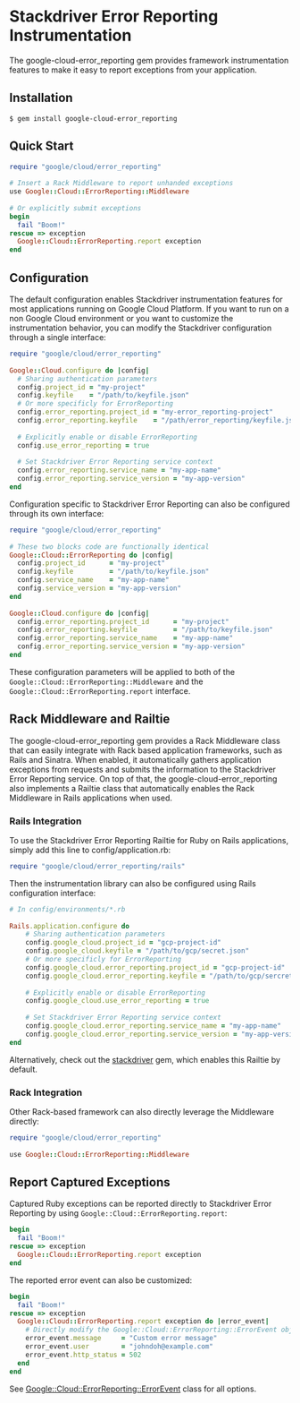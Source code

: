 # Stackdriver Error Reporting Instrumentation

The google-cloud-error_reporting gem provides framework instrumentation features
to make it easy to report exceptions from your application.

## Installation

```
$ gem install google-cloud-error_reporting
```

## Quick Start

```ruby
require "google/cloud/error_reporting"
 
# Insert a Rack Middleware to report unhanded exceptions 
use Google::Cloud::ErrorReporting::Middleware
 
# Or explicitly submit exceptions
begin
  fail "Boom!"
rescue => exception
  Google::Cloud::ErrorReporting.report exception
end
```

## Configuration
The default configuration enables Stackdriver instrumentation features for most 
applications running on Google Cloud Platform. If you want to run on a non 
Google Cloud environment or you want to customize the instrumentation behavior,
you can modify the Stackdriver configuration through a single interface:

```ruby
require "google/cloud/error_reporting"
 
Google::Cloud.configure do |config|
  # Sharing authentication parameters
  config.project_id = "my-project"
  config.keyfile    = "/path/to/keyfile.json"
  # Or more specificly for ErrorReporting
  config.error_reporting.project_id = "my-error_reporting-project"
  config.error_reporting.keyfile    = "/path/error_reporting/keyfile.json"
  
  # Explicitly enable or disable ErrorReporting
  config.use_error_reporting = true
 
  # Set Stackdriver Error Reporting service context
  config.error_reporting.service_name = "my-app-name"
  config.error_reporting.service_version = "my-app-version"
end
```

Configuration specific to Stackdriver Error Reporting can also be
configured through its own interface:

```ruby
require "google/cloud/error_reporting"
 
# These two blocks code are functionally identical
Google::Cloud::ErrorReporting do |config|
  config.project_id      = "my-project"
  config.keyfile         = "/path/to/keyfile.json"
  config.service_name    = "my-app-name"
  config.service_version = "my-app-version"
end
 
Google::Cloud.configure do |config|
  config.error_reporting.project_id      = "my-project"
  config.error_reporting.keyfile         = "/path/to/keyfile.json"
  config.error_reporting.service_name    = "my-app-name"
  config.error_reporting.service_version = "my-app-version"
end
```

These configuration parameters will be applied to both of the 
`Google::Cloud::ErrorReporting::Middleware` and the 
`Google::Cloud::ErrorReporting.report` interface.

## Rack Middleware and Railtie
The google-cloud-error_reporting gem provides a Rack Middleware class that can 
easily integrate with Rack based application frameworks, such as Rails and 
Sinatra. When enabled, it automatically gathers application exceptions from 
requests and submits the information to the Stackdriver Error Reporting service.
On top of that, the google-cloud-error_reporting also implements a Railtie 
class that automatically enables the Rack Middleware in Rails applications when 
used.

### Rails Integration

To use the Stackdriver Error Reporting Railtie for Ruby on Rails applications, 
simply add this line to config/application.rb:

```ruby
require "google/cloud/error_reporting/rails"
```

Then the instrumentation library can also be configured using Rails 
configuration interface:

```ruby
# In config/environments/*.rb
 
Rails.application.configure do
    # Sharing authentication parameters
    config.google_cloud.project_id = "gcp-project-id"
    config.google_cloud.keyfile = "/path/to/gcp/secret.json"
    # Or more specificly for ErrorReporting
    config.google_cloud.error_reporting.project_id = "gcp-project-id"
    config.google_cloud.error_reporting.keyfile = "/path/to/gcp/sercret.json"
     
    # Explicitly enable or disable ErrorReporting
    config.google_cloud.use_error_reporting = true
     
    # Set Stackdriver Error Reporting service context
    config.google_cloud.error_reporting.service_name = "my-app-name"
    config.google_cloud.error_reporting.service_version = "my-app-version"
end
```

Alternatively, check out the 
[stackdriver](https://googlecloudplatform.github.io/google-cloud-ruby/#/docs/stackdriver) 
gem, which enables this Railtie by default.

### Rack Integration

Other Rack-based framework can also directly leverage the Middleware directly:

```ruby
require "google/cloud/error_reporting"
 
use Google::Cloud::ErrorReporting::Middleware
```

## Report Captured Exceptions
Captured Ruby exceptions can be reported directly to Stackdriver Error Reporting
by using `Google::Cloud::ErrorReporting.report`:

```ruby
begin
  fail "Boom!"
rescue => exception
  Google::Cloud::ErrorReporting.report exception
end
```

The reported error event can also be customized:

```ruby
begin
  fail "Boom!"
rescue => exception
  Google::Cloud::ErrorReporting.report exception do |error_event|
    # Directly modify the Google::Cloud::ErrorReporting::ErrorEvent object before submission
    error_event.message     = "Custom error message"
    error_event.user        = "johndoh@example.com"
    error_event.http_status = 502
  end
end
```

See 
[Google::Cloud::ErrorReporting::ErrorEvent](https://googlecloudplatform.github.io/google-cloud-ruby/#/docs/google-cloud-error_reporting/google/cloud/errorreporting/errorevent) 
class for all options.
